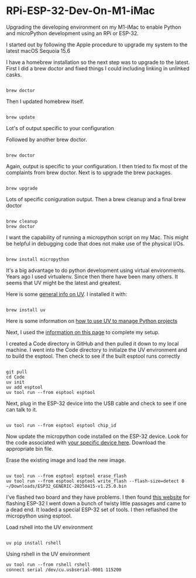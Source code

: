 # RPi-ESP-32-Dev-On-M1-iMac
Upgrading the developing environment on my M1-iMac to enable Python and microPython development using an RPi or ESP-32.

I started out by following the Apple procedure to upgrade my system to the latest macOS Sequoia 15.6

I have a homebrew installation so the next step was to upgrade to the latest.  First I did a brew doctor and fixed things I 
could including linking in unlinked casks.

```console

brew doctor

```

Then I updated homebrew itself. 

```console

brew update

```
Lot's of output specific to your configuration

Followed by another brew doctor.

```console

brew doctor

```

Again, output is specific to your configuration.  I then tried to fix most of the complaints from brew doctor.
Next is to upgrade the brew packages.

```console

brew upgrade

```

Lots of specific coniguration output.  Then a brew cleanup and a final brew doctor

```console

brew cleanup
brew doctor

```

I want the capability of running a micropython script on my Mac.  This might be helpful in debugging code that does not
make use of the physical I/Os.

```console

brew install micropython

```

It's a big advantage to do python development using virtual environments.  Years ago I used virtualenv.  Since then there
have been many others.  It seems that UV might be the latest and greatest.

Here is some [general info on UV](https://docs.astral.sh/uv/getting-started/installation/). I installed it with:

```console

brew install uv

```

Here is some information on [how to use UV to manage Python projects](https://realpython.com/python-uv/)

Next, I used the [information on this page](https://jfcarr.github.io/kbase/articles/using_uv_esp8266_micropython.html)
to complete my setup.

I created a Code directory in GitHub and then pulled it down to my local machine. I went into the Code directory to 
initialze the UV environment and to build the esptool.  Then check to see if the built esptool runs correctly

```console

git pull
cd Code
uv init
uv add esptool
uv tool run --from esptool esptool

```

Next, plug in the ESP-32 device into the USB cable and check to see if one can talk to it.

```console

uv tool run --from esptool esptool chip_id

```

Now update the micropython code installed on the ESP-32 device.  Look for the code associated with [your specific
device here](https://micropython.org/download/). Download the appropriate bin file.

Erase the existing image and load the new image.

```console

uv tool run --from esptool esptool erase_flash
uv tool run --from esptool esptool write_flash --flash-size=detect 0 ~/Downloads/ESP32_GENERIC-20250415-v1.25.0.bin 

```

I've flashed two board and they have problems.  I then found [this website](https://esphome.github.io/esp-web-tools/) for flashing ESP-32
I went down a bunch of twisty little passages and came to a dead end.  It loaded a special ESP-32 set of tools.  I then reflashed the micropython
using esptool.

Load rshell into the UV environment

```console

uv pip install rshell

```

Using rshell in the UV environment

```console
uv tool run --from rshell rshell
connect serial /dev/cu.usbserial-0001 115200


```



